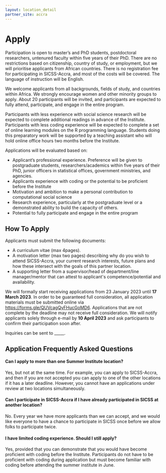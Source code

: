 ```yaml
---
layout: location_detail
partner_site: accra
---
```


# Apply

Participation is open to master’s and PhD students, postdoctoral researchers, untenured faculty within five years of their PhD. There are no restrictions based on citizenship, country of study, or employment, but we will prioritise applicants from African countries. There is no registration fee for participating in SICSS-Accra, and most of the costs will be covered. The language of instruction will be English.

We welcome applicants from all backgrounds, fields of study, and countries within Africa. We strongly encourage women and other minority groups to apply. About 20 participants will be invited, and participants are expected to fully attend, participate, and engage in the entire program.

Participants with less experience with social science research will be expected to complete additional readings in advance of the Institute. Participants with less coding experience will be expected to complete a set of online learning modules on the R programming language. Students doing this preparatory work will be supported by a teaching assistant who will hold online office hours two months before the Institute.

Applications will be evaluated based on: 
-	Applicant’s professional experience. Preference will be given to postgraduate students, researchers/academics within five years of their PhD, junior officers in statistical offices, government ministries, and agencies.
-	Applicants experience with coding or the potential to be proficient before the Institute
-	Motivation and ambition to make a personal contribution to computational social science
-	Research experience, particularly at the postgraduate level or a demonstrated ability to build the capacity of others.
-	Potential to fully participate and engage in the entire program


## How To Apply

Applicants must submit the following documents:

-	A curriculum vitae (max 4pages).
-	A motivation letter (max two pages) describing why do you wish to attend SICSS-Accra, your current research interests, future plans and how these intersect with the goals of this partner location.
-	A supporting letter from a supervisor/head of department/line manager/mentor that can attest to applicant's competence/potential and availability.

We will formally start receiving applications from 23 January 2023 until **17 March 2023**. In order to be guaranteed full consideration, all application materials must be submitted online via <a href="https://forms.gle/QUVcagQyFHucGoMD6" target="_blank">https://forms.gle/QUVcagQyFHucGoMD6</a>. Applications that are not complete by the deadline may not receive full consideration. We will notify applicants solely through e-mail by **10 April 2023** and ask participants to confirm their participation soon after.

Inquiries can be sent to \_\_\_\_\_.

## Application Frequently Asked Questions

#### Can I apply to more than one Summer Institute location?

Yes, but not at the same time. For example, you can apply to SICSS-Accra, and then if you are not accepted you can apply to one of the other locations if it has a later deadline. However, you cannot have an applications under review at two locations simultaneously.

#### Can I participate in SICSS-Accra if I have already participated in SICSS at another location?

No. Every year we have more applicants than we can accept, and we would like everyone to have a chance to participate in SICSS once before we allow folks to participate twice.

#### I have limited coding experience. Should I still apply?

Yes, provided that you can demonstrate that you would have become proficient with coding before the Institute. Participants do not have to be proficient with coding during application but must become familiar with coding before attending the summer institute in June.
